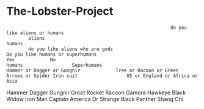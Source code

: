 # The-Lobster-Project

							                                    do you like aliens or humans								
			aliens								                                                  humans				
			do you like aliens who are gods								                          Do you like humans or superhumans				
	Yes				No				                                                                humans					Superhumans	
	Hammer or Dagger or Gungnir				Tree or Racoon or Green				Arrows or Spider Iron suit					US or England or Africa or Asia	
															
Hammer	Dagger	Gungnir		Groot	Rocket Racoon	Gamora		         Hawkeye	Black Widow	Iron Man		Captain America	Dr Strange	Black Panther	Shang Chi
